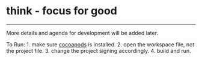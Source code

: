 # think - focus for good
-----

More details and agenda for development will be added later. 

To Run: 
    1. make sure [cocoapods](https://cocoapods.org) is installed.
    2. open the workspace file, not the project file.
    3. change the project signing accordingly.
    4. build and run.
